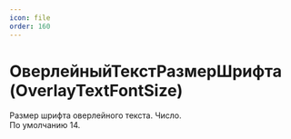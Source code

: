 ```yaml
---
icon: file
order: 160
---
```


# ОверлейныйТекстРазмерШрифта (OverlayTextFontSize)
Размер шрифта оверлейного текста. Число.  
По умолчанию 14.
